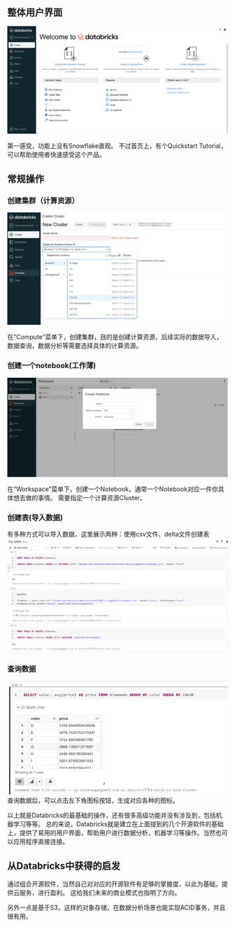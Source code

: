 ## 整体用户界面
![image](Databricks-Community-Edition.png)

第一感受，功能上没有Snowflake直观。 不过首页上，有个Quickstart Tutorial，可以帮助使用者快速感受这个产品。

## 常规操作
### 创建集群（计算资源）

![image](create_cluster.png)

在“Compute”菜单下，创建集群，目的是创建计算资源，后续实际的数据导入，数据查询，数据分析等需要选择具体的计算资源。

### 创建一个notebook(工作薄)
![image](create_notebook.png)

在“Workspace”菜单下，创建一个Notebook，通常一个Notebook对应一件你具体想去做的事情。 需要指定一个计算资源Cluster。

### 创建表(导入数据)
有多种方式可以导入数据，这里展示两种：使用csv文件、delta文件创建表
![image](my-work-create-table.png)

### 查询数据
![image](my-work-Databricks-Community-Edition.png)
查询数据后，可以点击左下角图标按钮，生成对应各种的图标。


以上就是Databricks的最基础的操作，还有很多高级功能并没有涉及到，包括机器学习等等。
总的来说，Databricks就是建立在上面提到的几个开源软件的基础上，提供了易用的用户界面，帮助用户进行数据分析，机器学习等操作。当然也可以应用程序直接连接。

## 从Databricks中获得的启发
通过组合开源软件，当然自己对对应的开源软件有足够的掌握度，以此为基础，提供云服务，进行盈利。 这给我们未来的商业模式也指明了方向。

另外一点是基于S3，这样的对象存储，在数据分析场景也能实现ACID事务，并且很有用。
